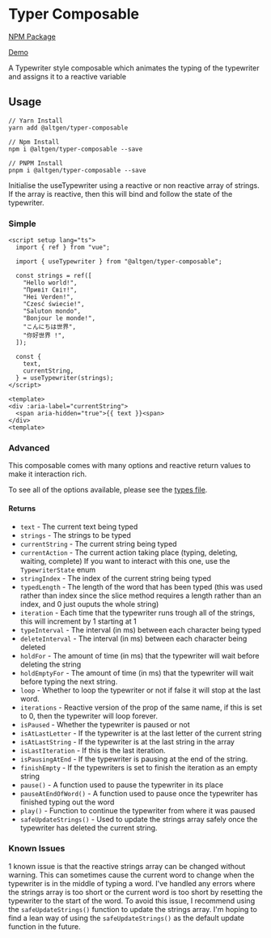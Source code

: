 # Typer Composable

[NPM Package](https://www.npmjs.com/package/@altgen/typer-composable)

[Demo](https://jamesmanningr.github.io/VueTypewriterComposable/)

A Typewriter style composable which animates the typing of the typewriter and assigns it to a reactive variable

## Usage

```
// Yarn Install
yarn add @altgen/typer-composable 

// Npm Install
npm i @altgen/typer-composable --save

// PNPM Install
pnpm i @altgen/typer-composable --save
````

Initialise the useTypewriter using a reactive or non reactive array of strings. If the array is reactive, then this will bind and follow the state of the typewriter.

### Simple

```vue
<script setup lang="ts">
  import { ref } from "vue";

  import { useTypewriter } from "@altgen/typer-composable";

  const strings = ref([
    "Hello world!", 
    "Привіт Світ!",
    "Hei Verden!",
    "Czesć świecie!",
    "Saluton mondo",
    "Bonjour le monde!",
    "こんにちは世界",
    "你好世界 !",
  ]);

  const {
    text,
    currentString,
  } = useTypewriter(strings);
</script>

<template>
<div :aria-label="currentString">
  <span aria-hidden="true">{{ text }}<span>
</div>
<template>
```

### Advanced

This composable comes with many options and reactive return values to make it interaction rich.

To see all of the options available, please see the [types file](@types/index.d.ts).

#### Returns

- `text` - The current text being typed
- `strings` - The strings to be typed
- `currentString` - The current string being typed
- `currentAction` - The current action taking place (typing, deleting, waiting, complete) If you want to interact with this one, use the `TypewriterState` enum
- `stringIndex` - The index of the current string being typed
- `typedLength` - The length of the word that has been typed (this was used rather than index since the slice method requires a length rather than an index, and 0 just ouputs the whole string)
- `iteration` - Each time that the typewriter runs trough all of the strings, this will increment by 1 starting at 1
- `typeInterval` - The interval (in ms) between each character being typed
- `deleteInterval` - The interval (in ms) between each character being deleted
- `holdFor` - The amount of time (in ms) that the typewriter will wait before deleting the string
- `holdEmptyFor` - The amount of time (in ms) that the typewriter will wait before typing the next string.
- `loop` - Whether to loop the typewriter or not if false it will stop at the last word.
- `iterations` - Reactive version of the prop of the same name, if this is set to 0, then the typewriter will loop forever.
- `isPaused` - Whether the typewriter is paused or not
- `isAtLastLetter` - If the typewriter is at the last letter of the current string
- `isAtLastString` - If the typewriter is at the last string in the array
- `isLastIteration` - If this is the last iteration.
- `isPausingAtEnd` - If the typewriter is pausing at the end of the string.
- `finishEmpty` - If the typewriters is set to finish the iteration as an empty string
- `pause()` - A function used to pause the typewriter in its place
- `pauseAtEndOfWord()` - A function used to pause once the typewriter has finished typing out the word
- `play()` - Function to continue the typewriter from where it was paused
- `safeUpdateStrings()` - Used to update the strings array safely once the typewriter has deleted the current string.

### Known Issues

1 known issue is that the reactive strings array can be changed without warning. This can sometimes cause the current word to change when the typewriter is in the middle of typing a word. I've handled any errors where the strings array is too short or the current word is too short by resetting the typewriter to the start of the word. To avoid this issue, I recommend using the `safeUpdateStrings()` function to update the strings array. I'm hoping to find a lean way of using the `safeUpdateStrings()` as the default update function in the future.
